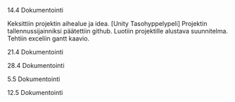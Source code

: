 14.4 Dokumentointi


Keksittiin projektin aihealue ja idea. [Unity Tasohyppelypeli]
Projektin tallennussijainniksi päätettiin github.
Luotiin projektille alustava suunnitelma.
Tehtiin exceliin gantt kaavio.


21.4 Dokumentointi

28.4 Dokumentointi

5.5 Dokumentointi

12.5 Dokumentointi
